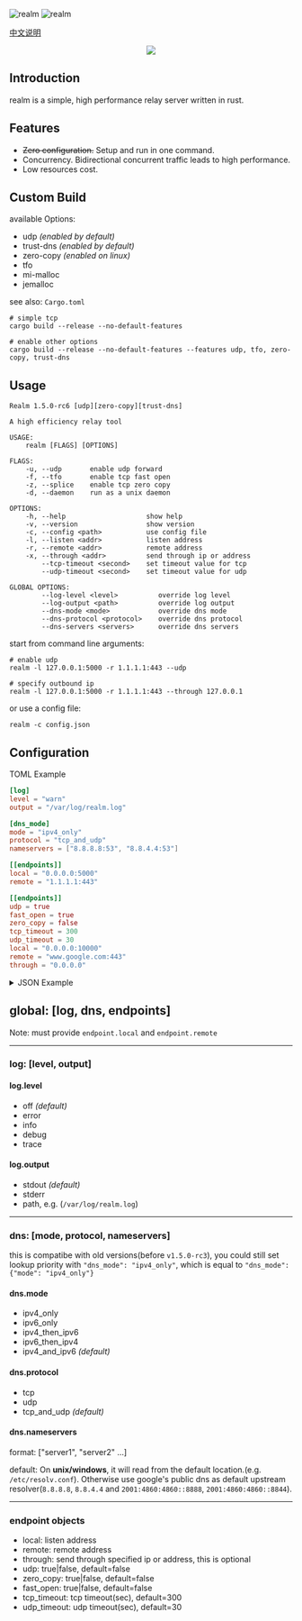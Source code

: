 ![realm](https://github.com/zephyrchien/realm/workflows/ci/badge.svg)
![realm](https://github.com/zephyrchien/realm/workflows/release/badge.svg)

[中文说明](https://zhb.me/realm)

<p align="center"><img src="https://raw.githubusercontent.com/zhboner/realm/master/realm.png"/></p>

## Introduction

realm is a simple, high performance relay server written in rust.

## Features
- ~~Zero configuration.~~ Setup and run in one command.
- Concurrency. Bidirectional concurrent traffic leads to high performance.
- Low resources cost.

## Custom Build
available Options:
- udp *(enabled by default)*
- trust-dns *(enabled by default)*
- zero-copy *(enabled on linux)*
- tfo
- mi-malloc
- jemalloc

see also: `Cargo.toml`

```shell
# simple tcp
cargo build --release --no-default-features

# enable other options
cargo build --release --no-default-features --features udp, tfo, zero-copy, trust-dns
```

## Usage
```shell
Realm 1.5.0-rc6 [udp][zero-copy][trust-dns]

A high efficiency relay tool

USAGE:
    realm [FLAGS] [OPTIONS]

FLAGS:
    -u, --udp       enable udp forward
    -f, --tfo       enable tcp fast open
    -z, --splice    enable tcp zero copy
    -d, --daemon    run as a unix daemon

OPTIONS:
    -h, --help                    show help
    -v, --version                 show version
    -c, --config <path>           use config file
    -l, --listen <addr>           listen address
    -r, --remote <addr>           remote address
    -x, --through <addr>          send through ip or address
        --tcp-timeout <second>    set timeout value for tcp
        --udp-timeout <second>    set timeout value for udp

GLOBAL OPTIONS:
        --log-level <level>          override log level
        --log-output <path>          override log output
        --dns-mode <mode>            override dns mode
        --dns-protocol <protocol>    override dns protocol
        --dns-servers <servers>      override dns servers
```

start from command line arguments:
```shell
# enable udp
realm -l 127.0.0.1:5000 -r 1.1.1.1:443 --udp

# specify outbound ip
realm -l 127.0.0.1:5000 -r 1.1.1.1:443 --through 127.0.0.1
```

or use a config file:
```shell
realm -c config.json
```

## Configuration
TOML Example
```toml
[log]
level = "warn"
output = "/var/log/realm.log"

[dns_mode]
mode = "ipv4_only"
protocol = "tcp_and_udp"
nameservers = ["8.8.8.8:53", "8.8.4.4:53"]

[[endpoints]]
local = "0.0.0.0:5000"
remote = "1.1.1.1:443"

[[endpoints]]
udp = true
fast_open = true
zero_copy = false
tcp_timeout = 300
udp_timeout = 30
local = "0.0.0.0:10000"
remote = "www.google.com:443"
through = "0.0.0.0"
```

<details>
<summary>JSON Example</summary>
<pre>
<code>{
	"log": {
		"level": "warn",
		"output": "/var/log/realm.log"
	},
	"dns_mode": {
		"mode": "ipv4_only",
		"protocol": "tcp_and_udp",
		"nameservers": ["8.8.8.8:53", "8.8.4.4:53"]
	},
	"endpoints": [
		{
			"local": "0.0.0.0:5000",
			"remote": "1.1.1.1:443"
		},
		{
			"udp": true,
			"fast_open": true,
			"zero_copy": true,
			"tcp_timeout": 300,
			"udp_timeout": 30,
			"local": "0.0.0.0:10000",
			"remote": "www.google.com:443",
			"through": "0.0.0.0"
		}
	]
}</code>
</pre>
</details>

## global: [log, dns, endpoints]
Note: must provide `endpoint.local` and `endpoint.remote`

---
### log: [level, output]

#### log.level
- off *(default)*
- error
- info
- debug
- trace

#### log.output
- stdout *(default)*
- stderr
- path, e.g. (`/var/log/realm.log`)

---
### dns: [mode, protocol, nameservers]
this is compatibe with old versions(before `v1.5.0-rc3`), you could still set lookup priority with `"dns_mode": "ipv4_only"`, which is equal to `"dns_mode": {"mode": "ipv4_only"}`

#### dns.mode
- ipv4_only
- ipv6_only
- ipv4_then_ipv6
- ipv6_then_ipv4
- ipv4_and_ipv6 *(default)*

#### dns.protocol
- tcp
- udp
- tcp_and_udp *(default)*

#### dns.nameservers
format: ["server1", "server2" ...]

default:
On **unix/windows**, it will read from the default location.(e.g. `/etc/resolv.conf`). Otherwise use google's public dns as default upstream resolver(`8.8.8.8`, `8.8.4.4` and `2001:4860:4860::8888`, `2001:4860:4860::8844`).

---
### endpoint objects
- local:       listen address
- remote:      remote address
- through:     send through specified ip or address, this is optional
- udp:         true|false, default=false
- zero_copy:   true|false, default=false
- fast_open:   true|false, default=false
- tcp_timeout: tcp timeout(sec), default=300
- udp_timeout: udp timeout(sec), default=30

